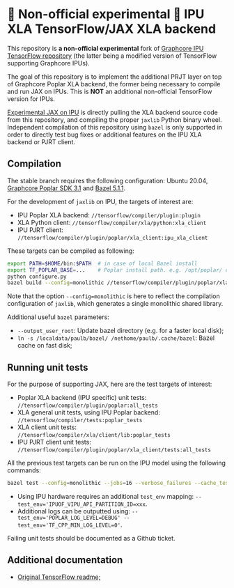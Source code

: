 # :red_circle: **Non-official experimental** :red_circle: IPU XLA TensorFlow/JAX XLA backend

This repository is **a non-official experimental** fork of [Graphcore IPU TensorFlow repository](https://github.com/graphcore/tensorflow) (the latter being a modified version of TensorFlow supporting Graphcore IPUs).

The goal of this repository is to implement the additional PRJT layer on top of Graphcore Poplar XLA backend, the former being necessary to compile and run JAX on IPUs. This is **NOT** an additional non-official TensorFlow version for IPUs.

[Experimental JAX on IPU](https://github.com/graphcore-research/jax-mk2-experimental) is directly pulling the XLA backend source code from this repository, and compiling the proper `jaxlib` Python binary wheel. Independent compilation of this repository using `bazel` is only supported in order to directly test bug fixes or additional features on the IPU XLA backend or PJRT client.

## Compilation

The stable branch requires the following configuration: Ubuntu 20.04, [Graphcore Poplar SDK 3.1](https://www.graphcore.ai/posts/poplar-sdk-3.1-now-available) and [Bazel 5.1.1](https://docs.bazel.build/versions/5.1.1/install.html).

For the development of `jaxlib` on IPU, the targets of interest are:
* IPU Poplar XLA backend: `//tensorflow/compiler/plugin:plugin`
* XLA Python client: `//tensorflow/compiler/xla/python:xla_client`
* IPU PJRT client: `//tensorflow/compiler/plugin/poplar/xla_client:ipu_xla_client`

These targets can be compiled as following:
```bash
export PATH=$HOME/bin:$PATH  # in case of local Bazel install
export TF_POPLAR_BASE=...    # Poplar install path. e.g. /opt/poplar/ or ${POPLAR_SDK_ENABLED}
python configure.py
bazel build --config=monolithic //tensorflow/compiler/plugin/poplar/xla_client:ipu_xla_client
```
Note that the option `--config=monolithic` is here to reflect the compilation configuration of `jaxlib`, which generates a single monolithic shared library.

Additional useful `bazel` parameters:
* `--output_user_root`: Update bazel directory (e.g. for a faster local disk);
* `ln -s /localdata/paulb/bazel/ /nethome/paulb/.cache/bazel`:  Bazel cache on fast disk;

## Running unit tests

For the purpose of supporting JAX, here are the test targets of interest:

* Poplar XLA backend (IPU specific) unit tests: `//tensorflow/compiler/plugin/poplar:all_tests`
* XLA general unit tests, using IPU Poplar backend: `//tensorflow/compiler/tests:poplar_tests`
* XLA client unit tests: `//tensorflow/compiler/xla/client/lib:poplar_tests`
* IPU PJRT client unit tests: `//tensorflow/compiler/plugin/poplar/xla_client/tests:all_tests`

All the previous test targets can be run on the IPU model using the following commands:
```bash
bazel test --config=monolithic --jobs=16 --verbose_failures --cache_test_results=no --test_timeout=240,360,900,3600 --test_size_filters=small,medium,large --flaky_test_attempts=1 --test_output=all --test_env='TF_POPLAR_FLAGS=--use_ipu_model --ipu_model_tiles=8 --max_compilation_threads=1 --max_infeed_threads=2' //tensorflow/compiler/plugin/poplar/xla_client/tests:all_tests
```

* Using IPU hardware requires an additional `test_env` mapping: `--test_env='IPUOF_VIPU_API_PARTITION_ID=xxx`.
* Additional logs can be outputted using: `--test_env='POPLAR_LOG_LEVEL=DEBUG' --test_env='TF_CPP_MIN_LOG_LEVEL=0'`.

Failing unit tests should be documented as a Github ticket.

## Additional documentation

* [Original TensorFlow readme;](README_ORIGINAL.md)

